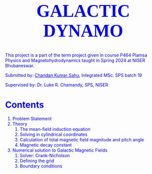 <font color="blue"><b><h1 style="font-size:4em; font-family:serif"><center>GALACTIC DYNAMO</center></h1></b>

This project is a part of the term project given in course P464 Plamsa Physics and Magnetohydrodynamics taught in Spring 2024 at NISER Bhubaneswar.

Submitted by: <u>Chandan Kumar Sahu</u>, Integrated MSc. SPS batch 19

Supervised by: Dr. Luke R. Chamandy, SPS, NISER

# Contents
1. Problem Statement
2. Theory
    1. The mean-field induction equation
    2. Solving in cylindrical coordinates
    3. Calculation of total magnetic field magnitude and pitch angle
    4. Magnetic decay constant
4. Numerical solution to Galactic Magnetic Fields
    1. Solver: Crank-Nicholson
    2. Defining the grid 
    3. Boundary conditions

